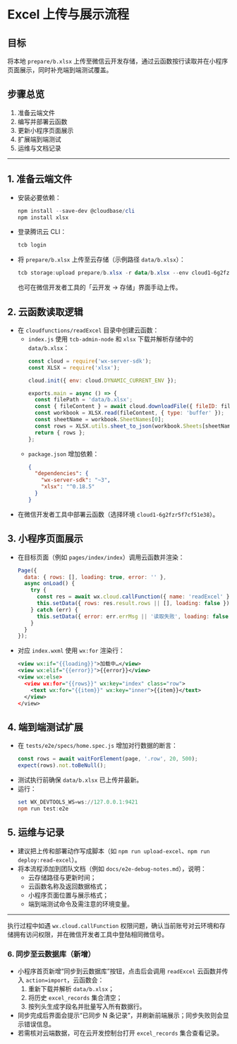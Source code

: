 ﻿# Excel 上传与展示流程

## 目标

将本地 `prepare/b.xlsx` 上传至微信云开发存储，通过云函数按行读取并在小程序页面展示，同时补充端到端测试覆盖。

## 步骤总览

1. 准备云端文件
2. 编写并部署云函数
3. 更新小程序页面展示
4. 扩展端到端测试
5. 运维与文档记录

---

## 1. 准备云端文件

- 安装必要依赖：
  ```powershell
  npm install --save-dev @cloudbase/cli
  npm install xlsx
  ```
- 登录腾讯云 CLI：
  ```powershell
  tcb login
  ```
- 将 `prepare/b.xlsx` 上传至云存储（示例路径 `data/b.xlsx`）：
  ```powershell
  tcb storage:upload prepare/b.xlsx -r data/b.xlsx --env cloud1-6g2fzr5f7cf51e38
  ```
  也可在微信开发者工具的「云开发 → 存储」界面手动上传。

## 2. 云函数读取逻辑

- 在 `cloudfunctions/readExcel` 目录中创建云函数：
  - `index.js` 使用 `tcb-admin-node` 和 `xlsx` 下载并解析存储中的 `data/b.xlsx`：
    ```javascript
    const cloud = require('wx-server-sdk');
    const XLSX = require('xlsx');

    cloud.init({ env: cloud.DYNAMIC_CURRENT_ENV });

    exports.main = async () => {
      const filePath = 'data/b.xlsx';
      const { fileContent } = await cloud.downloadFile({ fileID: filePath });
      const workbook = XLSX.read(fileContent, { type: 'buffer' });
      const sheetName = workbook.SheetNames[0];
      const rows = XLSX.utils.sheet_to_json(workbook.Sheets[sheetName], { header: 1 });
      return { rows };
    };
    ```
  - `package.json` 增加依赖：
    ```json
    {
      "dependencies": {
        "wx-server-sdk": "~3",
        "xlsx": "^0.18.5"
      }
    }
    ```
- 在微信开发者工具中部署云函数（选择环境 `cloud1-6g2fzr5f7cf51e38`）。

## 3. 小程序页面展示

- 在目标页面（例如 `pages/index/index`）调用云函数并渲染：
  ```javascript
  Page({
    data: { rows: [], loading: true, error: '' },
    async onLoad() {
      try {
        const res = await wx.cloud.callFunction({ name: 'readExcel' });
        this.setData({ rows: res.result.rows || [], loading: false });
      } catch (err) {
        this.setData({ error: err.errMsg || '读取失败', loading: false });
      }
    }
  });
  ```
- 对应 `index.wxml` 使用 `wx:for` 渲染行：
  ```xml
  <view wx:if="{{loading}}">加载中…</view>
  <view wx:elif="{{error}}">{{error}}</view>
  <view wx:else>
    <view wx:for="{{rows}}" wx:key="index" class="row">
      <text wx:for="{{item}}" wx:key="inner">{{item}}</text>
    </view>
  </view>
  ```

## 4. 端到端测试扩展

- 在 `tests/e2e/specs/home.spec.js` 增加对行数据的断言：
  ```javascript
  const rows = await waitForElement(page, '.row', 20, 500);
  expect(rows).not.toBeNull();
  ```
- 测试执行前确保 `data/b.xlsx` 已上传并最新。
- 运行：
  ```powershell
  set WX_DEVTOOLS_WS=ws://127.0.0.1:9421
  npm run test:e2e
  ```

## 5. 运维与记录

- 建议把上传和部署动作写成脚本（如 `npm run upload-excel`、`npm run deploy:read-excel`）。
- 将本流程添加到团队文档（例如 `docs/e2e-debug-notes.md`），说明：
  - 云存储路径与更新时间；
  - 云函数名称及返回数据格式；
  - 小程序页面位置与展示格式；
  - 端到端测试命令及需注意的环境变量。

---

执行过程中如遇 `wx.cloud.callFunction` 权限问题，确认当前账号对云环境和存储拥有访问权限，并在微信开发者工具中登陆相同微信号。

### 6. 同步至云数据库（新增）

- 小程序首页新增“同步到云数据库”按钮，点击后会调用 `readExcel` 云函数并传入 `action=import`，云函数会：
  1. 重新下载并解析 `data/b.xlsx`；
  2. 将历史 `excel_records` 集合清空；
  3. 按列头生成字段名并批量写入所有数据行。
- 同步完成后界面会提示“已同步 N 条记录”，并刷新前端展示；同步失败则会显示错误信息。
- 若需核对云端数据，可在云开发控制台打开 `excel_records` 集合查看记录。
